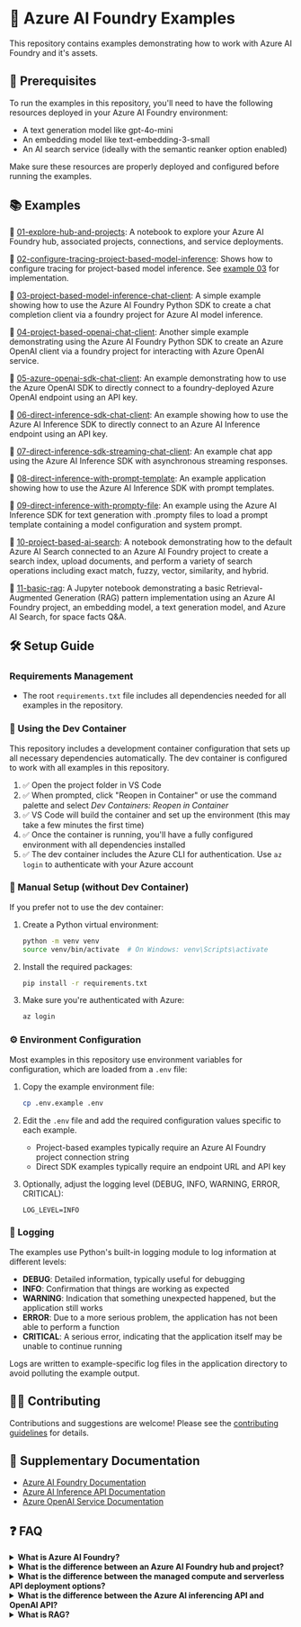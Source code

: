 # 🤖 Azure AI Foundry Examples

This repository contains examples demonstrating how to work with Azure AI Foundry and it's assets.

## 🔧 Prerequisites

To run the examples in this repository, you'll need to have the following resources deployed in your Azure AI Foundry environment:

- A text generation model like gpt-4o-mini
- An embedding model like text-embedding-3-small
- An AI search service (ideally with the semantic reanker option enabled)

Make sure these resources are properly deployed and configured before running the examples.

## 📚 Examples

🧮 [01-explore-hub-and-projects](./01-explore-hub-and-projects/explore-hub-and-projects.ipynb): A notebook to explore your Azure AI Foundry hub, associated projects, connections, and service deployments.

🧮 [02-configure-tracing-project-based-model-inference](./02-configure-tracing-project-based-model-inference/README.md): Shows how to configure tracing for project-based model inference. See [example 03](./03-project-based-model-inference-chat-client/README.md) for implementation.

🧮 [03-project-based-model-inference-chat-client](./03-project-based-model-inference-chat-client/README.md): A simple example showing how to use the Azure AI Foundry Python SDK to create a chat completion client via a foundry project for Azure AI model inference.

🧮 [04-project-based-openai-chat-client](./04-project-based-openai-chat-client/README.md): Another simple example demonstrating using the Azure AI Foundry Python SDK to create an Azure OpenAI client via a foundry project for interacting with Azure OpenAI service.

🧮 [05-azure-openai-sdk-chat-client](./05-azure-openai-sdk-chat-client/README.md): An example demonstrating how to use the Azure OpenAI SDK to directly connect to a foundry-deployed Azure OpenAI endpoint using an API key.

🧮 [06-direct-inference-sdk-chat-client](./06-direct-inference-sdk-chat-client/README.md): An example showing how to use the Azure AI Inference SDK to directly connect to an Azure AI Inference endpoint using an API key.

🧮 [07-direct-inference-sdk-streaming-chat-client](./07-direct-inference-sdk-streaming-chat-client/README.md): An example chat app using the Azure AI Inference SDK with asynchronous streaming responses.

🧮 [08-direct-inference-with-prompt-template](./08-direct-inference-with-prompt-template/README.md): An example application showing how to use the Azure AI Inference SDK with prompt templates.

🧮 [09-direct-inference-with-prompty-file](./09-direct-inference-with-prompty-file/README.md): An example using the Azure AI Inference SDK for text generation with .prompty files to load a prompt template containing a model configuration and system prompt.

🧮 [10-project-based-ai-search](./10-project-based-ai-search/README.md): A notebook demonstrating how to the default Azure AI Search connected to an Azure AI Foundry project to create a search index, upload documents, and perform a variety of search operations including exact match, fuzzy, vector, similarity, and hybrid.

🧮 [11-basic-rag](./11-basic-rag/README.md): A Jupyter notebook demonstrating a basic Retrieval-Augmented Generation (RAG) pattern implementation using an Azure AI Foundry project, an embedding model, a text generation model, and Azure AI Search, for space facts Q&A.

## 🛠️ Setup Guide

### Requirements Management

- The root `requirements.txt` file includes all dependencies needed for all examples in the repository.

### 🐳 Using the Dev Container

This repository includes a development container configuration that sets up all necessary dependencies automatically. The dev container is configured to work with all examples in this repository.

1. ✅ Open the project folder in VS Code
2. ✅ When prompted, click "Reopen in Container" or use the command palette and select *Dev Containers: Reopen in Container*
3. ✅ VS Code will build the container and set up the environment (this may take a few minutes the first time)
4. ✅ Once the container is running, you'll have a fully configured environment with all dependencies installed
5. ✅ The dev container includes the Azure CLI for authentication. Use `az login` to authenticate with your Azure account

### 🔧 Manual Setup (without Dev Container)

If you prefer not to use the dev container:

1. Create a Python virtual environment:
   ```bash
   python -m venv venv
   source venv/bin/activate  # On Windows: venv\Scripts\activate
   ```

2. Install the required packages:
   ```bash
   pip install -r requirements.txt
   ```

3. Make sure you're authenticated with Azure:
   ```bash
   az login
   ```

### ⚙️ Environment Configuration

Most examples in this repository use environment variables for configuration, which are loaded from a `.env` file:

1. Copy the example environment file:
   ```bash
   cp .env.example .env
   ```

2. Edit the `.env` file and add the required configuration values specific to each example.
   - Project-based examples typically require an Azure AI Foundry project connection string
   - Direct SDK examples typically require an endpoint URL and API key

3. Optionally, adjust the logging level (DEBUG, INFO, WARNING, ERROR, CRITICAL):
   ```
   LOG_LEVEL=INFO
   ```

### 📝 Logging

The examples use Python's built-in logging module to log information at different levels:

- **DEBUG**: Detailed information, typically useful for debugging
- **INFO**: Confirmation that things are working as expected
- **WARNING**: Indication that something unexpected happened, but the application still works
- **ERROR**: Due to a more serious problem, the application has not been able to perform a function
- **CRITICAL**: A serious error, indicating that the application itself may be unable to continue running

Logs are written to example-specific log files in the application directory to avoid polluting the example output.

## 👨‍💻 Contributing

Contributions and suggestions are welcome! Please see the [contributing guidelines](CONTRIBUTING.md) for details.

## 📖 Supplementary Documentation

- [Azure AI Foundry Documentation](https://learn.microsoft.com/azure/ai-foundry)
- [Azure AI Inference API Documentation](https://learn.microsoft.com/en-us/azure/machine-learning/reference-model-inference-api?view=azureml-api-2&tabs=python)
- [Azure OpenAI Service Documentation](https://learn.microsoft.com/en-us/azure/ai-services/openai/)

## ❓ FAQ

<details>
<summary><strong>What is Azure AI Foundry?</strong></summary>
A successor to Azure AI Studio, it's a home for AI capabilities including a collection of tools and services to fully create, manage, and use AI models at scale for data scientists and AI engineers.
</details>

<details>
<summary><strong>What is the difference between an Azure AI Foundry hub and project?</strong></summary>
A hub is a parent workspace that provides shared resources including storage, key vault, and compute for multiple child projects. Projects are lighter weight workspaces for managing AI components that inherit and use the hub's resources. Think of hubs as infrastructure and resource providers and projects as workspaces for specific AI development efforts.
</details>

<details>
<summary><strong>What is the difference between the managed compute and serverless API deployment options?</strong></summary>

Deployment options differ primarily in pricing structure and infrastructure approach.

**Serverless deployment**:
- Pay-as-you-go model based on token usage (input, output, and reasoning tokens)
- Runs on shared GPU cluster pools specific to each model
- Can utilize global pools, or region-specific pools (like East US or Sweden Central)

**Managed compute**:
- Hourly billing model regardless of usage
- Runs on dedicated virtual machines with the model and API pre-deployed
- Microsoft handles all infrastructure management and deployment
</details>

<details>
<summary><strong>What is the difference between the Azure AI inferencing API and OpenAI API?</strong></summary>

The Azure AI inferencing API (package `azure.ai.inference`) serves as an abstraction layer that allows applications to interact with various models using a standardized interface. It translates requests to the specific format required by each underlying model.

While `azure.ai.inference` provides a model-agnostic abstraction layer, the openai package with the AzureOpenAI client (i.e., `from openai import AzureOpenAI`) is specifically designed for interacting with OpenAI models deployed on Azure. 

In summary, the key benefit of `azure.ai.inference` is the ability to switch between supported models, for example between an OpenAI and Meta model, without modifying your application code, avoiding code lock-in.

Verify model compatibility via the [inference API documentation](https://learn.microsoft.com/en-us/azure/machine-learning/reference-model-inference-api?view=azureml-api-2&tabs=python).
</details>

<details>
<summary><strong>What is RAG?</strong></summary>
Retrieval-Augmented Generation (RAG) is a technique where the LLM (Large Language Model) uses relevant retrieved text chunks from your data to craft a final answer.
This helps ground the model's response in real data, reducing hallucinations.
</details>

